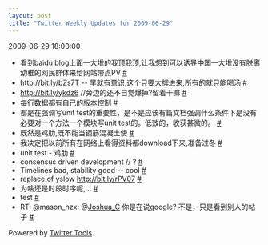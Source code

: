 ```yaml
---
layout: post
title: "Twitter Weekly Updates for 2009-06-29"
---
```


<p class='meta'>2009-06-29 18:00:00</p>

<ul class="aktt_tweet_digest">
	<li>看到baidu blog上面一大堆的我顶我顶,让我想到可以诱导中国一大堆没有脱离幼稚的网民群体来给网站带点PV <a href="http://twitter.com/Joshua_C/statuses/2370909243">#</a></li>
	<li><a href="http://bit.ly/bZs7T" rel="nofollow">http://bit.ly/bZs7T</a>
 -- 早就有意识,这个只要大牌进来,所有的就只能喝汤 <a href="http://twitter.com/Joshua_C/statuses/2366023451">#</a></li>
	<li><a href="http://bit.ly/ykdz6" rel="nofollow">http://bit.ly/ykdz6</a>
 //旁边的还不自觉爆掉?留着干嘛 <a href="http://twitter.com/Joshua_C/statuses/2355885796">#</a></li>
	<li>每行数据都有自己的版本控制 <a href="http://twitter.com/Joshua_C/statuses/2340868290">#</a></li>
	<li>都是在强调写unit test的重要性，是不是应该有篇文档强调什么条件下是没有必要对一个方法一个模块写unit test的。低效的，收获甚微的。 <a href="http://twitter.com/Joshua_C/statuses/2336566494">#</a></li>
	<li>既然是鸡肋,既不能当钢筋混凝土使 <a href="http://twitter.com/Joshua_C/statuses/2327036145">#</a></li>
	<li>我决定把以前所有在网络上看得资料都download下来,准备过冬 <a href="http://twitter.com/Joshua_C/statuses/2325049439">#</a></li>
	<li>unit test - 鸡肋 <a href="http://twitter.com/Joshua_C/statuses/2323740503">#</a></li>
	<li>consensus driven development // ? <a href="http://twitter.com/Joshua_C/statuses/2323517357">#</a></li>
	<li>Timelines bad, stability good -- cool <a href="http://twitter.com/Joshua_C/statuses/2323487490">#</a></li>
	<li>replace of yslow <a href="http://bit.ly/rPV07" rel="nofollow">http://bit.ly/rPV07</a> <a href="http://twitter.com/Joshua_C/statuses/2320278819">#</a></li>
	<li>为啥还是时段时序呢,... <a href="http://twitter.com/Joshua_C/statuses/2311900925">#</a></li>
	<li>test <a href="http://twitter.com/Joshua_C/statuses/2291346432">#</a></li>
	<li>RT: @mason_hzx: @<a href="http://twitter.com/Joshua_C">Joshua_C</a> 你是在说google? 不是，只是看到别人的帖子 <a href="http://twitter.com/Joshua_C/statuses/2287766859">#</a></li>
</ul>
<p class="aktt_credit">Powered by <a href="http://alexking.org/projects/wordpress">Twitter Tools</a>.</p>